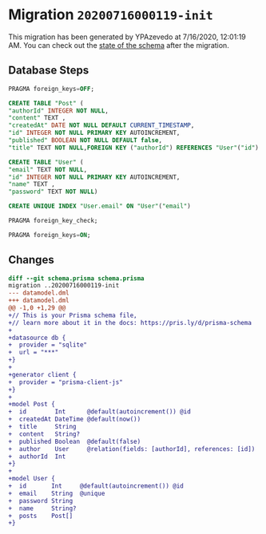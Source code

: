# Migration `20200716000119-init`

This migration has been generated by YPAzevedo at 7/16/2020, 12:01:19 AM.
You can check out the [state of the schema](./schema.prisma) after the migration.

## Database Steps

```sql
PRAGMA foreign_keys=OFF;

CREATE TABLE "Post" (
"authorId" INTEGER NOT NULL,
"content" TEXT ,
"createdAt" DATE NOT NULL DEFAULT CURRENT_TIMESTAMP,
"id" INTEGER NOT NULL PRIMARY KEY AUTOINCREMENT,
"published" BOOLEAN NOT NULL DEFAULT false,
"title" TEXT NOT NULL,FOREIGN KEY ("authorId") REFERENCES "User"("id") ON DELETE CASCADE ON UPDATE CASCADE)

CREATE TABLE "User" (
"email" TEXT NOT NULL,
"id" INTEGER NOT NULL PRIMARY KEY AUTOINCREMENT,
"name" TEXT ,
"password" TEXT NOT NULL)

CREATE UNIQUE INDEX "User.email" ON "User"("email")

PRAGMA foreign_key_check;

PRAGMA foreign_keys=ON;
```

## Changes

```diff
diff --git schema.prisma schema.prisma
migration ..20200716000119-init
--- datamodel.dml
+++ datamodel.dml
@@ -1,0 +1,29 @@
+// This is your Prisma schema file,
+// learn more about it in the docs: https://pris.ly/d/prisma-schema
+
+datasource db {
+  provider = "sqlite"
+  url = "***"
+}
+
+generator client {
+  provider = "prisma-client-js"
+}
+
+model Post {
+  id        Int      @default(autoincrement()) @id
+  createdAt DateTime @default(now())
+  title     String
+  content   String?
+  published Boolean  @default(false)
+  author    User     @relation(fields: [authorId], references: [id])
+  authorId  Int
+}
+
+model User {
+  id       Int     @default(autoincrement()) @id
+  email    String  @unique
+  password String
+  name     String?
+  posts    Post[]
+}
```


